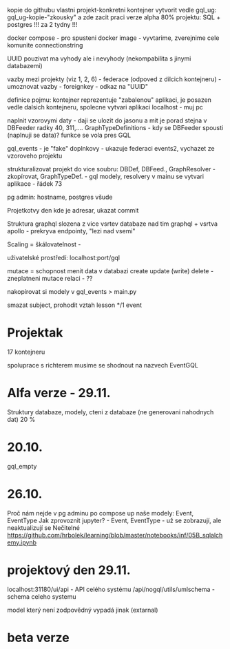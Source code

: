kopie do githubu
vlastni projekt-konkretni kontejner
vytvorit vedle gql_ug: gql_ug-kopie-"zkousky" a zde zacit praci
verze alpha 80% projektu: SQL + postgres !!! za 2 tydny !!!

docker compose - pro spusteni
docker image - vyvtarime, zverejnime cele komunite
connectionstring

UUID pouzivat
    ma vyhody ale i nevyhody (nekompabilita s jinymi databazemi)

vazby mezi projekty (viz 1, 2, 6) - federace (odpoved z dilcich kontejneru) - umoznovat vazby - foreignkey - odkaz na "UUID"

definice pojmu:
    kontejner reprezentuje "zabalenou" aplikaci, je posazen vedle dalsich kontejneru, spolecne vytvari aplikaci
    localhost - muj pc

naplnit vzorovymi daty - daji se ulozit do jasonu a mit je porad stejna
    v DBFeeder radky 40, 311,....
    GraphTypeDefinitions - kdy se DBFeeder spousti (naplnuji se data)? funkce se vola pres GQL

gql_events - je "fake" doplnkovy - ukazuje federaci
    events2, vychazet ze vzoroveho projektu

strukturalizovat projekt do vice soubru: DBDef, DBFeed., GraphResolver - zkopírovat, GraphTypeDef. - gql modely, resolvery
v mainu se vytvari aplikace - řádek 73

pg admin:
    hostname, postgres všude


Projetkotvy den
kde je adresar, ukazat commit

Struktura graphql slozena z vice vsrtev
    databaze nad tim graphql + vsrtva apollo - prekryva endpointy, "lezi nad vsemi"

Scaling = škálovatelnost - 

uživatelské prostředí:
    localhost:port/gql

mutace = schopnost menit data v databazi
    create
    update (write)
    delete - zneplatneni
mutace relaci - ??

nakopírovat si modely v gql_events > main.py

smazat subject, prohodit vztah lesson */1 event

# Projektak
17 kontejneru

spoluprace s richterem
    musime se shodnout na nazvech EventGQL

# Alfa verze - 29.11.
Struktury databaze, modely, cteni z databaze (ne generovani nahodnych dat) 20 %

# 20.10.
gql_empty

# 26.10.
Proč nám nejde v pg adminu po compose up naše modely: Event, EventType
Jak zprovoznit jupyter? - Event, EventType - už se zobrazují, ale neaktualizují se
Nečitelné https://github.com/hrbolek/learning/blob/master/notebooks/inf/05B_sqlalchemy.ipynb

# projektový den 29.11.
localhost:31180/ui/api - API celého systému
               /api/nogql/utils/umlschema - schema celeho systemu

model který není zodpovědný vypadá jinak (extarnal)

# beta verze

